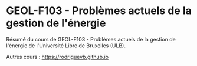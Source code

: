 # GEOL-F103 - Problèmes actuels de la gestion de l'énergie
Résumé du cours de GEOL-F103 - Problèmes actuels de la gestion de l'énergie de l'Université Libre de Bruxelles (ULB).

Autres cours : https://rodriguevb.github.io
